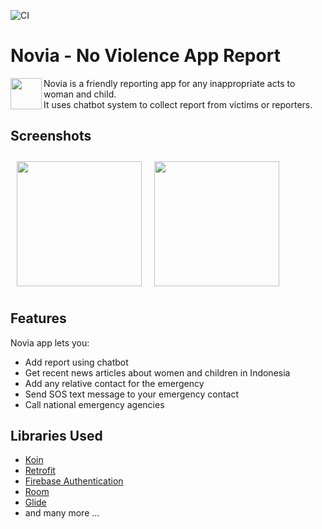 ![CI](https://github.com/Novia-No-Violence-App-Report/app-novia/actions/workflows/file.yml/badge.svg)

# Novia - No Violence App Report

<img src="http://34.101.116.82/image/favicon.png" align="left"
width="50">

Novia is a friendly reporting app for any inappropriate acts to woman and child.
<br/>
It uses chatbot system to collect report from victims or reporters.

## Screenshots

[<img src="https://storage.googleapis.com/novia-files/screenshots/novia_home.png" align="left"
width="200"
    hspace="10" vspace="10">](/readme/Wallabag%20Article%20View.png)
[<img src="https://storage.googleapis.com/novia-files/screenshots/novia_chat.png" align="center"
width="200"
    hspace="10" vspace="10">](/readme/Wallabag%20Reading%20List.png)

## Features

Novia app lets you:
- Add report using chatbot
- Get recent news articles about women and children in Indonesia
- Add any relative contact for the emergency
- Send SOS text message to your emergency contact
- Call national emergency agencies

## Libraries Used

- [Koin](https://insert-koin.io)
- [Retrofit](https://square.github.io/retrofit/)
- [Firebase Authentication](https://firebase.google.com/docs/auth)
- [Room](https://developer.android.com/jetpack/androidx/releases/room?hl=id)
- [Glide](https://github.com/bumptech/glide)
- and many more ...
